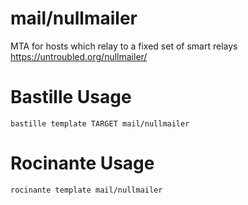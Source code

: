 # mail/nullmailer
MTA for hosts which relay to a fixed set of smart relays
https://untroubled.org/nullmailer/

# Bastille Usage
```shell
bastille template TARGET mail/nullmailer
```

# Rocinante Usage
```shell
rocinante template mail/nullmailer
```
